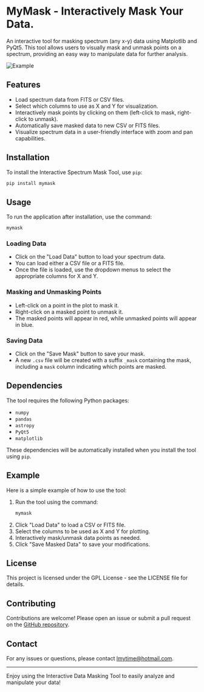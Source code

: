 # MyMask - Interactively Mask Your Data.

An interactive tool for masking spectrum (any x-y) data using Matplotlib and PyQt5. This tool allows users to visually mask and unmask points on a spectrum, providing an easy way to manipulate data for further analysis.

<img src="mymask.gif" alt="Example"/>

## Features
- Load spectrum data from FITS or CSV files.
- Select which columns to use as X and Y for visualization.
- Interactively mask points by clicking on them (left-click to mask, right-click to unmask).
- Automatically save masked data to new CSV or FITS files.
- Visualize spectrum data in a user-friendly interface with zoom and pan capabilities.

## Installation
To install the Interactive Spectrum Mask Tool, use `pip`:

```sh
pip install mymask
```

## Usage
To run the application after installation, use the command:

```sh
mymask
```

### Loading Data
- Click on the "Load Data" button to load your spectrum data.
- You can load either a CSV file or a FITS file.
- Once the file is loaded, use the dropdown menus to select the appropriate columns for X and Y.

### Masking and Unmasking Points
- Left-click on a point in the plot to mask it.
- Right-click on a masked point to unmask it.
- The masked points will appear in red, while unmasked points will appear in blue.

### Saving Data
- Click on the "Save Mask" button to save your mask.
- A new `.csv` file will be created with a suffix `_mask` containing the mask, including a `mask` column indicating which points are masked.

## Dependencies
The tool requires the following Python packages:
- `numpy`
- `pandas`
- `astropy`
- `PyQt5`
- `matplotlib`

These dependencies will be automatically installed when you install the tool using `pip`.

## Example
Here is a simple example of how to use the tool:

1. Run the tool using the command:
   ```sh
   mymask
   ```
2. Click "Load Data" to load a CSV or FITS file.
3. Select the columns to be used as X and Y for plotting.
4. Interactively mask/unmask data points as needed.
5. Click "Save Masked Data" to save your modifications.

## License
This project is licensed under the GPL License - see the LICENSE file for details.

## Contributing
Contributions are welcome! Please open an issue or submit a pull request on the [GitHub repository](https://github.com/lmytime/mymask).

## Contact
For any issues or questions, please contact [lmytime@hotmail.com](mailto:lmytime@hotmail.com).

---

Enjoy using the Interactive Data Masking Tool to easily analyze and manipulate your data!